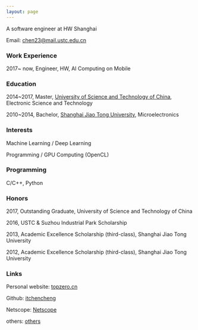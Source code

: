 ```yaml
---
layout: page
---
```


A software engineer at HW Shanghai

Email: chen23@mail.ustc.edu.cn

### Work Experience
2017~ now, Engineer, HW, AI Computing on Mobile

### Education
2014~2017, Master, [University of Science and Technology of China](http://www.ustc.edu.cn), Electronic Science and Technology

2010~2014, Bachelor, [Shanghai Jiao Tong University](http://www.sjtu.edu.cn), Microelectronics

### Interests
Machine Learning / Deep Learning

Programming / GPU Computing (OpenCL)

### Programming
C/C++, Python

### Honors

2017, Outstanding Graduate, University of Science and Technology of China

2016, USTC & Suzhou Industrial Park Scholarship

2013, Academic Excellence Scholarship (third-class), Shanghai Jiao Tong University

2012, Academic Excellence Scholarship (third-class), Shanghai Jiao Tong University

### Links
Personal website: [topzero.cn](http://topzero.cn)

Github: [itchencheng](https://github.com/itchencheng)

Netscope: [Netscope](http://topzero.cn/sub_projects/netscope/index.html)

others: [others](http://topzero.cn/mkdn/blog)
